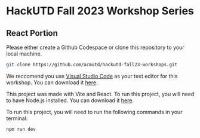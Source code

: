 # HackUTD Fall 2023 Workshop Series

## React Portion

Please either create a Github Codespace or clone this repository to your local machine.

```bash
git clone https://github.com/acmutd/hackutd-fall23-workshops.git
```

We reccomend you use [Visual Studio Code](https://code.visualstudio.com/) as your text editor for this workshop. You can download it [here](https://code.visualstudio.com/).

This project was made with Vite and React. To run this project, you will need to have Node.js installed. You can download it [here](https://nodejs.org/en/).

To run this project, you will need to run the following commands in your terminal:

```bash
npm run dev
```
